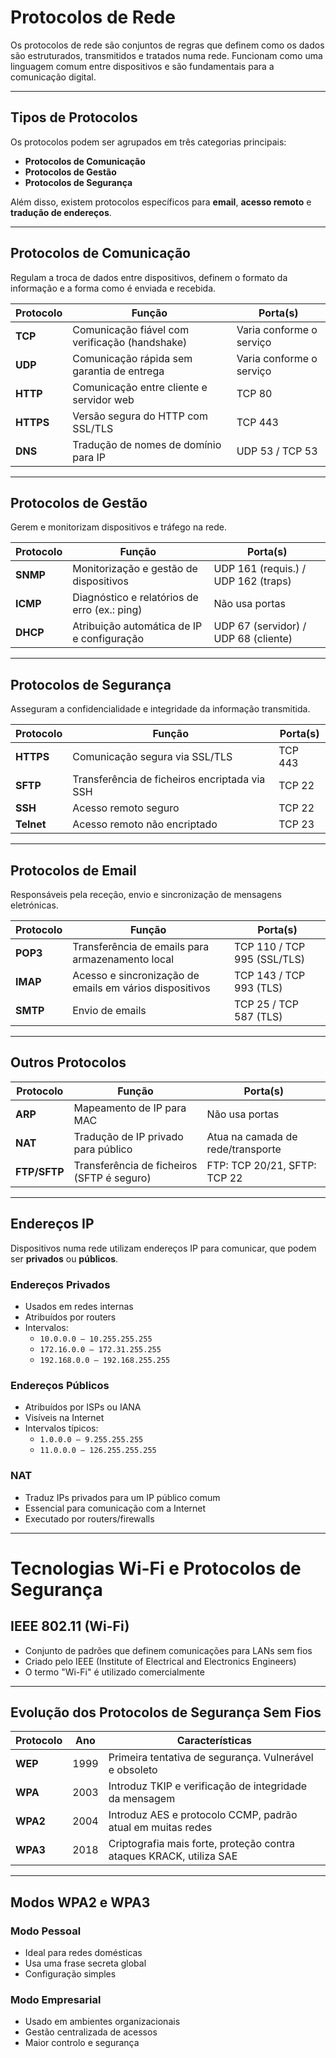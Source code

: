 # Protocolos de Rede

Os protocolos de rede são conjuntos de regras que definem como os dados são estruturados, transmitidos e tratados numa rede. Funcionam como uma linguagem comum entre dispositivos e são fundamentais para a comunicação digital.

---

## Tipos de Protocolos

Os protocolos podem ser agrupados em três categorias principais:

- **Protocolos de Comunicação**
- **Protocolos de Gestão**
- **Protocolos de Segurança**

Além disso, existem protocolos específicos para **email**, **acesso remoto** e **tradução de endereços**.

---

## Protocolos de Comunicação

Regulam a troca de dados entre dispositivos, definem o formato da informação e a forma como é enviada e recebida.

| Protocolo | Função | Porta(s) |
|----------|--------|----------|
| **TCP** | Comunicação fiável com verificação (handshake) | Varia conforme o serviço |
| **UDP** | Comunicação rápida sem garantia de entrega | Varia conforme o serviço |
| **HTTP** | Comunicação entre cliente e servidor web | TCP 80 |
| **HTTPS** | Versão segura do HTTP com SSL/TLS | TCP 443 |
| **DNS** | Tradução de nomes de domínio para IP | UDP 53 / TCP 53 |

---

## Protocolos de Gestão

Gerem e monitorizam dispositivos e tráfego na rede.

| Protocolo | Função | Porta(s) |
|----------|--------|----------|
| **SNMP** | Monitorização e gestão de dispositivos | UDP 161 (requis.) / UDP 162 (traps) |
| **ICMP** | Diagnóstico e relatórios de erro (ex.: ping) | Não usa portas |
| **DHCP** | Atribuição automática de IP e configuração | UDP 67 (servidor) / UDP 68 (cliente) |

---

## Protocolos de Segurança

Asseguram a confidencialidade e integridade da informação transmitida.

| Protocolo | Função | Porta(s) |
|----------|--------|----------|
| **HTTPS** | Comunicação segura via SSL/TLS | TCP 443 |
| **SFTP** | Transferência de ficheiros encriptada via SSH | TCP 22 |
| **SSH** | Acesso remoto seguro | TCP 22 |
| **Telnet** | Acesso remoto não encriptado | TCP 23 |

---

## Protocolos de Email

Responsáveis pela receção, envio e sincronização de mensagens eletrónicas.

| Protocolo | Função | Porta(s) |
|----------|--------|----------|
| **POP3** | Transferência de emails para armazenamento local | TCP 110 / TCP 995 (SSL/TLS) |
| **IMAP** | Acesso e sincronização de emails em vários dispositivos | TCP 143 / TCP 993 (TLS) |
| **SMTP** | Envio de emails | TCP 25 / TCP 587 (TLS) |

---

## Outros Protocolos

| Protocolo | Função | Porta(s) |
|----------|--------|----------|
| **ARP** | Mapeamento de IP para MAC | Não usa portas |
| **NAT** | Tradução de IP privado para público | Atua na camada de rede/transporte |
| **FTP/SFTP** | Transferência de ficheiros (SFTP é seguro) | FTP: TCP 20/21, SFTP: TCP 22 |

---

## Endereços IP

Dispositivos numa rede utilizam endereços IP para comunicar, que podem ser **privados** ou **públicos**.

### Endereços Privados

- Usados em redes internas
- Atribuídos por routers
- Intervalos:
  - `10.0.0.0 – 10.255.255.255`
  - `172.16.0.0 – 172.31.255.255`
  - `192.168.0.0 – 192.168.255.255`

### Endereços Públicos

- Atribuídos por ISPs ou IANA
- Visíveis na Internet
- Intervalos típicos:
  - `1.0.0.0 – 9.255.255.255`
  - `11.0.0.0 – 126.255.255.255`

### NAT

- Traduz IPs privados para um IP público comum
- Essencial para comunicação com a Internet
- Executado por routers/firewalls

---

# Tecnologias Wi-Fi e Protocolos de Segurança

## IEEE 802.11 (Wi-Fi)

- Conjunto de padrões que definem comunicações para LANs sem fios
- Criado pelo IEEE (Institute of Electrical and Electronics Engineers)
- O termo "Wi-Fi" é utilizado comercialmente

---

## Evolução dos Protocolos de Segurança Sem Fios

| Protocolo | Ano | Características |
|----------|-----|-----------------|
| **WEP** | 1999 | Primeira tentativa de segurança. Vulnerável e obsoleto |
| **WPA** | 2003 | Introduz TKIP e verificação de integridade da mensagem |
| **WPA2** | 2004 | Introduz AES e protocolo CCMP, padrão atual em muitas redes |
| **WPA3** | 2018 | Criptografia mais forte, proteção contra ataques KRACK, utiliza SAE |

---

## Modos WPA2 e WPA3

### Modo Pessoal

- Ideal para redes domésticas
- Usa uma frase secreta global
- Configuração simples

### Modo Empresarial

- Usado em ambientes organizacionais
- Gestão centralizada de acessos
- Maior controlo e segurança
